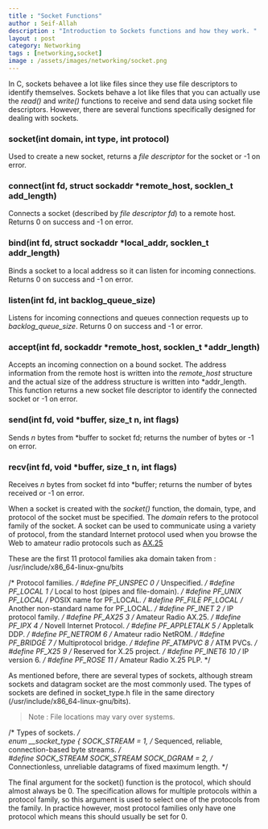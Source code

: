 ```yaml
---
title : "Socket Functions"
author : Seif-Allah
description : "Introduction to Sockets functions and how they work. " 
layout : post
category: Networking
tags : [networking,socket]
image : /assets/images/networking/socket.png
---
```



In C, sockets behavee a lot like files since they use file descriptors to identify themselves. Sockets behave a lot like files that you can actually use the *read()* and *write()* functions to receive and send data using socket file descriptors. However, there are several functions specifically designed for dealing with sockets. 

### socket(int domain, int type, int protocol)
Used to create a new socket, returns a *file descriptor* for the socket or -1 on error. 
### connect(int fd, struct sockaddr *remote_host, socklen_t add_length)
Connects a socket (described by *file descriptor fd*) to a remote host. Returns 0 on success and -1 on error.
### bind(int fd, struct sockaddr *local_addr, socklen_t addr_length)
Binds a socket to a local address so it can listen for incoming connections. Returns 0 on success and -1 on error. 
### listen(int fd, int backlog_queue_size)
Listens for incoming connections and queues connection requests up to *backlog_queue_size*. Returns 0 on success and -1 or error.
### accept(int fd, sockaddr *remote_host, socklen_t *addr_length)
Accepts an incoming connection on a bound socket. The address information from the remote host is written into the *remote_host* structure and the actual size of the address structure is written into *addr_length. This function returns a new socket file descriptor to identify the connected socket or -1 on error. 
### send(int fd, void *buffer, size_t n, int flags)
Sends *n* bytes from *buffer to socket fd; returns the number of bytes or -1 on error. 
### recv(int fd, void *buffer, size_t n, int flags)
Receives *n* bytes from socket fd into *buffer; returns the number of bytes received or -1 on error.

When a socket is created with the *socket()* function, the domain, type, and protocol of the socket must be specified. 
The *domain* refers to the protocol family of the socket. A socket can be used to communicate using a variety of protocol, from the standard Internet protocol used when you browse the Web to amateur radio protocols such as [AX.25](https://www.youtube.com/watch?v=lx6cm1rNDLM)



These are the first 11 protocol families aka domain taken from : /usr/include/x86_64-linux-gnu/bits

/* Protocol families.  */
#define PF_UNSPEC       0       /* Unspecified.  */
#define PF_LOCAL        1       /* Local to host (pipes and file-domain).  */
#define PF_UNIX         PF_LOCAL /* POSIX name for PF_LOCAL.  */
#define PF_FILE         PF_LOCAL /* Another non-standard name for PF_LOCAL.  */
#define PF_INET         2       /* IP protocol family.  */
#define PF_AX25         3       /* Amateur Radio AX.25.  */
#define PF_IPX          4       /* Novell Internet Protocol.  */
#define PF_APPLETALK    5       /* Appletalk DDP.  */
#define PF_NETROM       6       /* Amateur radio NetROM.  */
#define PF_BRIDGE       7       /* Multiprotocol bridge.  */
#define PF_ATMPVC       8       /* ATM PVCs.  */
#define PF_X25          9       /* Reserved for X.25 project.  */
#define PF_INET6        10      /* IP version 6.  */
#define PF_ROSE         11      /* Amateur Radio X.25 PLP.  */


As mentioned before, there are several types of sockets, although stream sockets and datagram socket are the most commonly used.
The types of sockets are defined in socket_type.h file in the same directory (/usr/include/x86_64-linux-gnu/bits). 
> Note : File locations may vary over systems. 


/* Types of sockets.  */  
enum __socket_type
{
  SOCK_STREAM = 1,              /* Sequenced, reliable, connection-based
                                   byte streams.  */  
#define SOCK_STREAM SOCK_STREAM
  SOCK_DGRAM = 2,               /* Connectionless, unreliable datagrams
                                   of fixed maximum length.  */ 



The final argument for the socket() function is the protocol, which should almost always be 0. The specification allows for multiple protocols within a protocol family, so this argument is used to select one of the protocols from the family. In practice however, most protocol families only have one protocol which means this should usually be set for 0.